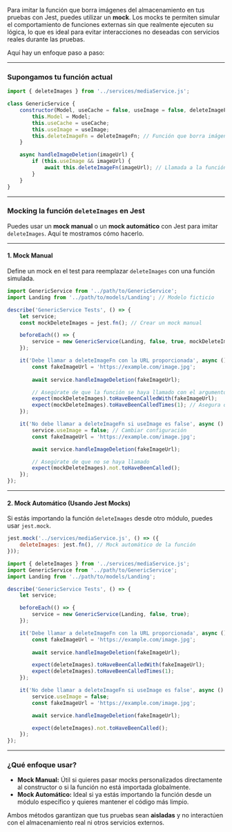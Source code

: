 Para imitar la función que borra imágenes del almacenamiento en tus pruebas con Jest, puedes utilizar un **mock**. Los mocks te permiten simular el comportamiento de funciones externas sin que realmente ejecuten su lógica, lo que es ideal para evitar interacciones no deseadas con servicios reales durante las pruebas.

Aquí hay un enfoque paso a paso:

---

### Supongamos tu función actual
```javascript
import { deleteImages } from '../services/mediaService.js';

class GenericService {
    constructor(Model, useCache = false, useImage = false, deleteImageFn = deleteImages) {
        this.Model = Model;
        this.useCache = useCache;
        this.useImage = useImage;
        this.deleteImageFn = deleteImageFn; // Función que borra imágenes
    }

    async handleImageDeletion(imageUrl) {
        if (this.useImage && imageUrl) {
            await this.deleteImageFn(imageUrl); // Llamada a la función pasada por constructor
        }
    }
}
```

---

### Mocking la función `deleteImages` en Jest
Puedes usar un **mock manual** o un **mock automático** con Jest para imitar `deleteImages`. Aquí te mostramos cómo hacerlo.

---

#### 1. **Mock Manual**
Define un mock en el test para reemplazar `deleteImages` con una función simulada.

```javascript
import GenericService from '../path/to/GenericService';
import Landing from '../path/to/models/Landing'; // Modelo ficticio

describe('GenericService Tests', () => {
    let service;
    const mockDeleteImages = jest.fn(); // Crear un mock manual

    beforeEach(() => {
        service = new GenericService(Landing, false, true, mockDeleteImages);
    });

    it('Debe llamar a deleteImageFn con la URL proporcionada', async () => {
        const fakeImageUrl = 'https://example.com/image.jpg';
        
        await service.handleImageDeletion(fakeImageUrl);

        // Asegúrate de que la función se haya llamado con el argumento correcto
        expect(mockDeleteImages).toHaveBeenCalledWith(fakeImageUrl);
        expect(mockDeleteImages).toHaveBeenCalledTimes(1); // Asegura que se llame exactamente una vez
    });

    it('No debe llamar a deleteImageFn si useImage es false', async () => {
        service.useImage = false; // Cambiar configuración
        const fakeImageUrl = 'https://example.com/image.jpg';

        await service.handleImageDeletion(fakeImageUrl);

        // Asegúrate de que no se haya llamado
        expect(mockDeleteImages).not.toHaveBeenCalled();
    });
});
```

---

#### 2. **Mock Automático (Usando Jest Mocks)**
Si estás importando la función `deleteImages` desde otro módulo, puedes usar `jest.mock`.

```javascript
jest.mock('../services/mediaService.js', () => ({
    deleteImages: jest.fn(), // Mock automático de la función
}));

import { deleteImages } from '../services/mediaService.js';
import GenericService from '../path/to/GenericService';
import Landing from '../path/to/models/Landing';

describe('GenericService Tests', () => {
    let service;

    beforeEach(() => {
        service = new GenericService(Landing, false, true);
    });

    it('Debe llamar a deleteImageFn con la URL proporcionada', async () => {
        const fakeImageUrl = 'https://example.com/image.jpg';
        
        await service.handleImageDeletion(fakeImageUrl);

        expect(deleteImages).toHaveBeenCalledWith(fakeImageUrl);
        expect(deleteImages).toHaveBeenCalledTimes(1);
    });

    it('No debe llamar a deleteImageFn si useImage es false', async () => {
        service.useImage = false;
        const fakeImageUrl = 'https://example.com/image.jpg';

        await service.handleImageDeletion(fakeImageUrl);

        expect(deleteImages).not.toHaveBeenCalled();
    });
});
```

---

### ¿Qué enfoque usar?

- **Mock Manual:** Útil si quieres pasar mocks personalizados directamente al constructor o si la función no está importada globalmente.
- **Mock Automático:** Ideal si ya estás importando la función desde un módulo específico y quieres mantener el código más limpio.

Ambos métodos garantizan que tus pruebas sean **aisladas** y no interactúen con el almacenamiento real ni otros servicios externos.